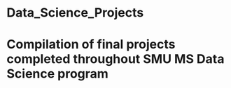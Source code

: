 # Data_Science_Projects
# Compilation of final projects completed throughout SMU MS Data Science program
